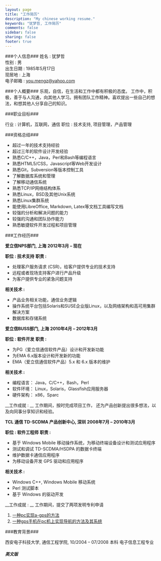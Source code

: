 ```yaml
---
layout: page
title: "工作简历"
description: "My chinese working resume."
keywords: "犹梦哲, 工作简历"
comments: false
sidebar: false
sharing: false
footer: true
---
```


###个人信息###
姓名     :  犹梦哲<br/>
性别     :  男<br/>
出生日期 :  1985年5月17日<br/>
现居地   :  上海<br/>
电子邮箱 :  [you.mengz@yahoo.com](maitlto:you.mengz@yahoo.com "email address")

###个人概要###
乐观，自信，在生活和工作中都有积极的态度。
工作中，积极，善于与人沟通，向其他人学习。拥有团队工作精神。喜欢提出一些自己的想法，和想其他人分享自己的知识。

###职业目标###

行业 : 计算机，互联网，通信
职位 : 技术支持, 项目管理，产品管理

###资格总结###

- 超过一年的技术支持经验
- 超过三年的软件设计开发经验
- 熟悉C/C++，Java，Perl和Bash等编程语言
- 熟悉HTML5/CSS，Javascript等Web开发设计
- 熟悉Git，Subversion等版本控制工具
- 了解数据库系统和管理
- 了解移动通信系统
- 熟悉TCP/IP网络结构体系
- 熟悉Linux，BSD及其他Unix系统
- 熟悉Linux集群系统
- 能使用LibreOffice, Markdown, Latex等文档工具编写文档
- 较强的分析和解决问题的能力
- 较强的沟通和团队协作能力
- 熟悉敏捷软件开发过程和项目管理

###工作经历###

__爱立信NPS部门, 上海__
__2012年3月 – 现在__

__职位 :     技术支持__
__职责 :__

- 处理客户服务请求 (CSR)，给客户提供专业的技术支持
- 远程或者现场支持客户进行产品升级
- 为客户提供专业的紧急问题支持

__相关技术 :__

- 产品业务相关功能，通信业务逻辑
- 操作系统平台包括Solaris和SUSE企业版Linux，以及网络架构和高可用集群解决方案
- 数据库和存储系统

__爱立信BUSS部门, 上海__
__2010年4月 – 2012年3月__

__职位 :     软件开发__
__职责 :__
   
- 为PG（爱立信通信软件产品）设计和开发新功能   
- 为EMA 6.x版本设计和开发新的功能   
- EMA（爱立信通信软件产品）5.x 和 6.x 版本的维护   

__相关技术 :__

- 编程语言： Java，C/C++，Bash，Perl
- 软件环境： Linux，Solaris，Glassfish应用服务器
- 硬件架构： x86，Sparc

__工作成就 :   __
工作期间，按时完成项目工作， 还为产品创新提出很多想法，以及向同事分享知识和经验。

__TCL 通信 TD-SCDMA 产品创新中心, 深圳__
__2008年7月 – 2010年3月__

__职位 :     软件工程师__
__职责 :__

- 基于 Windows Mobile 移动操作系统，为移动终端设备设计和测试应用程序
- 测试和调试 TD-SCDMA/HSDPA 的数据卡终端
- 维护数据卡通信应用程序
- 为移动设备开发 GPS 驱动和应用程序

__相关技术 :__

- Windows C++, Windows Mobile 移动系统
- Perl 测试脚本
- 基于 Windows 的驱动开发

__工作成就 :   __
工作期间，提交了两项发明专利申请

1. [一种pc实现a-gps的方法](https://www.google.de/patents/CN101718872B?cl=zh)
2. [一种gps手机在pc机上实现导航的方法及其系统](https://www.google.de/patents/WO2011072589A1?cl=zh)

###教育背景###

西安电子科技大学, 通信工程学院, 10/2004 – 07/2008
本科
电子信息工程专业

<h5><a href="/about/resume_en.html" style="text-decoration:none">英文版</a></h5>
